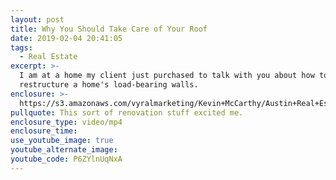 ```yaml
---
layout: post
title: Why You Should Take Care of Your Roof
date: 2019-02-04 20:41:05
tags:
  - Real Estate
excerpt: >-
  I am at a home my client just purchased to talk with you about how to
  restructure a home's load-bearing walls.
enclosure: >-
  https://s3.amazonaws.com/vyralmarketing/Kevin+McCarthy/Austin+Real+Estate-+Taking+a+Look+at+My+Client's+New+House.mp4
pullquote: This sort of renovation stuff excited me.
enclosure_type: video/mp4
enclosure_time:
use_youtube_image: true
youtube_alternate_image:
youtube_code: P6ZYlnUqNxA
---
```

